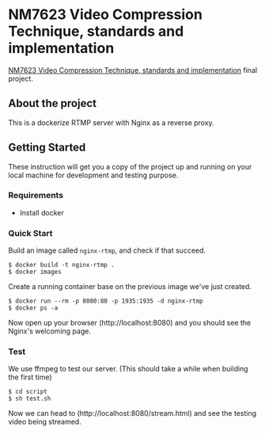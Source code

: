 # NM7623 Video Compression Technique, standards and implementation

[NM7623 Video Compression Technique, standards and implementation](https://nol.ntu.edu.tw/nol/coursesearch/print_table.php?course_id=944%20U0020&class=&dpt_code=9440&ser_no=79602&semester=109-1) final project.

## About the project

This is a dockerize RTMP server with Nginx as a reverse proxy. 

## Getting Started

These instruction will get you a copy of the project up and running on your local machine for development and testing purpose.

### Requirements

* Install docker

### Quick Start

Build an image called `nginx-rtmp`, and check if that succeed.
```
$ docker build -t nginx-rtmp .
$ docker images
```

Create a running container base on the previous image we've just created.
```
$ docker run --rm -p 8080:80 -p 1935:1935 -d nginx-rtmp
$ docker ps -a
```
Now open up your browser (http://localhost:8080) and you should see the Nginx's welcoming page.

### Test

We use ffmpeg to test our server. (This should take a while when building the first time)
```
$ cd script
$ sh test.sh
```
Now we can head to (http://localhost:8080/stream.html) and see the testing video being streamed.

